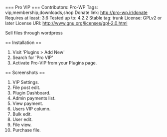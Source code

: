 === Pro VIP ===
Contributors: Pro-WP
Tags: vip,membership,downloads,shop
Donate link: http://pro-wp.ir/donate
Requires at least: 3.6
Tested up to: 4.2.2
Stable tag: trunk
License: GPLv2 or later
License URI: http://www.gnu.org/licenses/gpl-2.0.html

Sell files through wordpress

== Installation ==
1. Visit 'Plugins > Add New'
2. Search for 'Pro VIP'
3. Activate Pro-VIP from your Plugins page.

== Screenshots ==

1. VIP Settings.
2. File post edit.
3. Plugin Dashboard.
4. Admin payments list.
5. View payment.
6. Users VIP column.
7. Bulk edit.
8. User edit.
9. File view.
10. Purchase file.